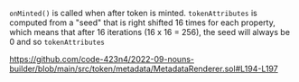 `onMinted()` is called when after token is minted.
`tokenAttributes` is computed from a "seed" that is right shifted 16 times for each property, which means that after 16 iterations (16 x 16 = 256), the seed will always be 0 and so `tokenAttributes`

https://github.com/code-423n4/2022-09-nouns-builder/blob/main/src/token/metadata/MetadataRenderer.sol#L194-L197